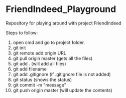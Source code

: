 # FriendIndeed_Playground
Repository for playing around with project FriendIndeed

Steps to follow:

1. open cmd and go to project folder.
2. git init
3. git remote add origin URL
4. git pull origin master (gets all the files)
5. git add . (will add all files)
6. git add filename
7. git add .gitignore (if .gitignore file is not added)
8. git status (shows the status)
9. git commit -m "message"
10. git push origin master (will update the contents)